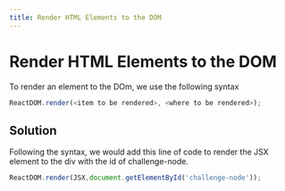 ```yaml
---
title: Render HTML Elements to the DOM
---
```

# Render HTML Elements to the DOM

To render an element to the DOm, we use the following syntax
````javascript
ReactDOM.render(<item to be rendered>, <where to be rendered>);
````

## Solution

Following the syntax, we would add this line of code to render the JSX element to the div with the id of challenge-node.
````javascript
ReactDOM.render(JSX,document.getElementById('challenge-node'));
````
